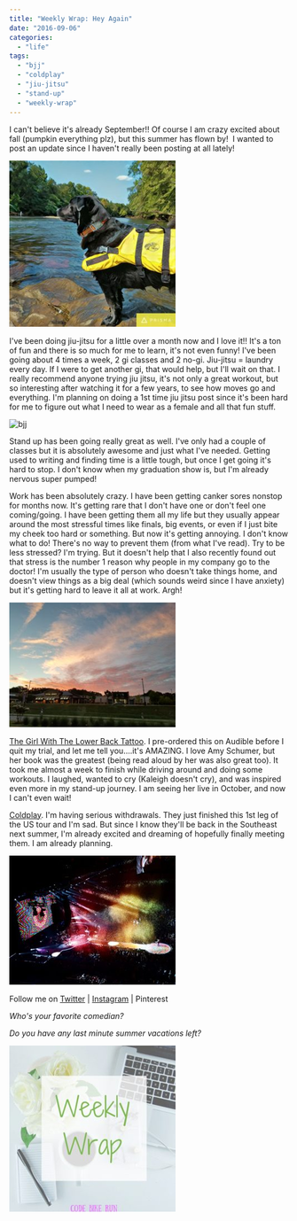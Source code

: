 ```yaml
---
title: "Weekly Wrap: Hey Again"
date: "2016-09-06"
categories: 
  - "life"
tags: 
  - "bjj"
  - "coldplay"
  - "jiu-jitsu"
  - "stand-up"
  - "weekly-wrap"
---
```


I can't believe it's already September!! Of course I am crazy excited about fall (pumpkin everything plz), but this summer has flown by!  I wanted to post an update since I haven't really been posting at all lately!

![macRiver](images/IMG_20160905_173033-300x300.jpg)

I've been doing jiu-jitsu for a little over a month now and I love it!! It's a ton of fun and there is so much for me to learn, it's not even funny! I've been going about 4 times a week, 2 gi classes and 2 no-gi. Jiu-jitsu = laundry every day. If I were to get another gi, that would help, but I'll wait on that. I really recommend anyone trying jiu jitsu, it's not only a great workout, but so interesting after watching it for a few years, to see how moves go and everything. I'm planning on doing a 1st time jiu jitsu post since it's been hard for me to figure out what I need to wear as a female and all that fun stuff.

![bjj](images/20160723_121140-e1473185145601-169x300.jpg)

Stand up has been going really great as well. I've only had a couple of classes but it is absolutely awesome and just what I've needed. Getting used to writing and finding time is a little tough, but once I get going it's hard to stop. I don't know when my graduation show is, but I'm already nervous super pumped!

Work has been absolutely crazy. I have been getting canker sores nonstop for months now. It's getting rare that I don't have one or don't feel one coming/going. I have been getting them all my life but they usually appear around the most stressful times like finals, big events, or even if I just bite my cheek too hard or something. But now it's getting annoying. I don't know what to do! There's no way to prevent them (from what I've read). Try to be less stressed? I'm trying. But it doesn't help that I also recently found out that stress is the number 1 reason why people in my company go to the doctor! I'm usually the type of person who doesn't take things home, and doesn't view things as a big deal (which sounds weird since I have anxiety) but it's getting hard to leave it all at work. Argh!

![sunrise](images/IMG_20160822_092555-300x225.jpg)

[The Girl With The Lower Back Tattoo](https://www.amazon.com/Girl-Lower-Back-Tattoo/dp/1501139886). I pre-ordered this on Audible before I quit my trial, and let me tell you....it's AMAZING. I love Amy Schumer, but her book was the greatest (being read aloud by her was also great too). It took me almost a week to finish while driving around and doing some workouts. I laughed, wanted to cry (Kaleigh doesn't cry), and was inspired even more in my stand-up journey. I am seeing her live in October, and now I can't even wait!

[Coldplay](http://coldplay.com/). I'm having serious withdrawals. They just finished this 1st leg of the US tour and I'm sad. But since I know they'll be back in the Southeast next summer, I'm already excited and dreaming of hopefully finally meeting them. I am already planning.

![coldplay](images/IMG_20160905_174611-300x233.jpg)

Follow me on [Twitter](https://twitter.com/kaleighcodes) | [Instagram](https://www.instagram.com/klgh.js/) | Pinterest

_Who's your favorite comedian?_

_Do you have any last minute summer vacations left?_

![WeeklyWrap](images/Weekly-Wrap-300x300.jpg)
